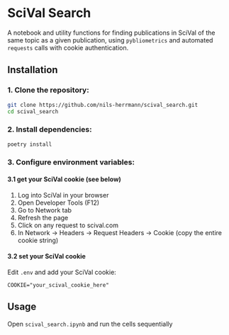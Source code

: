 # SciVal Search
A notebook and utility functions for finding publications in SciVal of the same topic as a given publication, using
`pybliometrics` and automated `requests` calls with cookie authentication.

## Installation
### 1. **Clone the repository**:
   ```bash
   git clone https://github.com/nils-herrmann/scival_search.git
   cd scival_search
   ```

### 2. **Install dependencies**:
   ```bash
   poetry install
   ```

### 3. **Configure environment variables**:
#### 3.1 get your SciVal cookie (see below)
1. Log into SciVal in your browser
2. Open Developer Tools (F12)
3. Go to Network tab
4. Refresh the page
5. Click on any request to scival.com
6. In Network → Headers → Request Headers → Cookie (copy the entire cookie string)

#### 3.2 set your SciVal cookie
Edit `.env` and add your SciVal cookie:
```env
COOKIE="your_scival_cookie_here"
```

## Usage
Open `scival_search.ipynb` and run the cells sequentially
